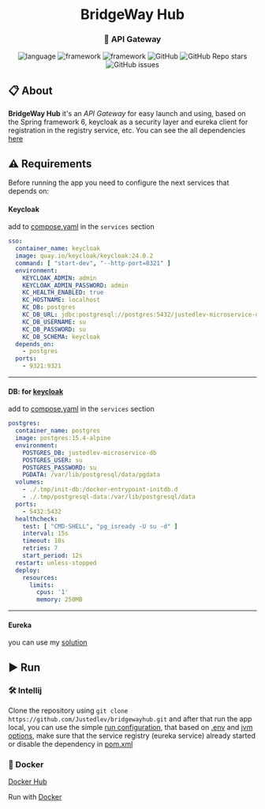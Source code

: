 <div id="header" align="center">
    <h1>BridgeWay Hub</h1>
    <h3>🧱 API Gateway</h3>
    <div id="badges">
        <img alt="language" src="https://img.shields.io/badge/Java%2017-e6892e">
        <img alt="framework" src="https://img.shields.io/badge/Spring%20Framework%206-6cb52d">
        <img alt="framework" src="https://img.shields.io/badge/Spring%20Boot%203-6cb52d">
        <img alt="GitHub" src="https://img.shields.io/github/license/Justedlev/bridgewayhub">
        <img alt="GitHub Repo stars" src="https://img.shields.io/github/stars/Justedlev/bridgewayhub">
        <img alt="GitHub issues" src="https://img.shields.io/github/issues/Justedlev/bridgewayhub">
    </div>
</div>

## 📋 About

__BridgeWay Hub__ it's an *API Gateway* for easy launch and using, based on the Spring framework 6,
keycloak as a security layer and eureka client for registration in the registry service, etc.
You can see the all dependencies [here](pom.xml)

## ⚠️ Requirements

Before running the app you need to configure the next services that depends on:

#### Keycloak

add to [compose.yaml](compose.yaml) in the `services` section

```yaml
sso:
  container_name: keycloak
  image: quay.io/keycloak/keycloak:24.0.2
  command: [ "start-dev", "--http-port=8321" ]
  environment:
    KEYCLOAK_ADMIN: admin
    KEYCLOAK_ADMIN_PASSWORD: admin
    KC_HEALTH_ENABLED: true
    KC_HOSTNAME: localhost
    KC_DB: postgres
    KC_DB_URL: jdbc:postgresql://postgres:5432/justedlev-microservice-db
    KC_DB_USERNAME: su
    KC_DB_PASSWORD: su
    KC_DB_SCHEMA: keycloak
  depends_on:
    - postgres
  ports:
    - 9321:9321
```

---

#### DB: for [keycloak](#Keycloak)

add to [compose.yaml](compose.yaml) in the `services` section

```yaml
postgres:
  container_name: postgres
  image: postgres:15.4-alpine
  environment:
    POSTGRES_DB: justedlev-microservice-db
    POSTGRES_USER: su
    POSTGRES_PASSWORD: su
    PGDATA: /var/lib/postgresql/data/pgdata
  volumes:
    - ./.tmp/init-db:/docker-entrypoint-initdb.d
    - ./.tmp/postgresql-data:/var/lib/postgresql/data
  ports:
    - 5432:5432
  healthcheck:
    test: [ "CMD-SHELL", "pg_isready -U su -d" ]
    interval: 15s
    timeout: 10s
    retries: 7
    start_period: 12s
  restart: unless-stopped
  deploy:
    resources:
      limits:
        cpus: '1'
        memory: 250MB
```

---

#### Eureka

you can use my [solution](https://github.com/Justedlev/simple-eureka-server)

## ▶️ Run

### 🛠️ Intellij

Clone the repository using `git clone https://github.com/Justedlev/bridgewayhub.git` and after that run the app local,
you can use the simple [run configuration](.run%2FDefault.run.xml), that based on [.env](.env)
and [jvm options](.vmoptions), make sure that the service registry (eureka service) already started
or disable the dependency in [pom.xml](pom.xml)

### 🚢 Docker

[Docker Hub](https://hub.docker.com/repository/docker/justedlev/bridgewayhub/general)

Run with [Docker](README.Docker.md)
